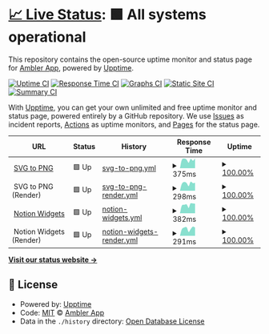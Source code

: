 # [📈 Live Status](https://toolkit.status.ambler.app): <!--live status--> **🟩 All systems operational**

This repository contains the open-source uptime monitor and status page for [Ambler App](https://toolkit.status.ambler.app), powered by [Upptime](https://github.com/upptime/upptime).

[![Uptime CI](https://github.com/amblerapp/status-toolkit/workflows/Uptime%20CI/badge.svg)](https://github.com/amblerapp/status-toolkit/actions?query=workflow%3A%22Uptime+CI%22)
[![Response Time CI](https://github.com/amblerapp/status-toolkit/workflows/Response%20Time%20CI/badge.svg)](https://github.com/amblerapp/status-toolkit/actions?query=workflow%3A%22Response+Time+CI%22)
[![Graphs CI](https://github.com/amblerapp/status-toolkit/workflows/Graphs%20CI/badge.svg)](https://github.com/amblerapp/status-toolkit/actions?query=workflow%3A%22Graphs+CI%22)
[![Static Site CI](https://github.com/amblerapp/status-toolkit/workflows/Static%20Site%20CI/badge.svg)](https://github.com/amblerapp/status-toolkit/actions?query=workflow%3A%22Static+Site+CI%22)
[![Summary CI](https://github.com/amblerapp/status-toolkit/workflows/Summary%20CI/badge.svg)](https://github.com/amblerapp/status-toolkit/actions?query=workflow%3A%22Summary+CI%22)

With [Upptime](https://upptime.js.org), you can get your own unlimited and free uptime monitor and status page, powered entirely by a GitHub repository. We use [Issues](https://github.com/amblerapp/status-toolkit/issues) as incident reports, [Actions](https://github.com/amblerapp/status-toolkit/actions) as uptime monitors, and [Pages](https://toolkit.status.ambler.app) for the status page.

<!--start: status pages-->
<!-- This summary is generated by Upptime (https://github.com/upptime/upptime) -->
<!-- Do not edit this manually, your changes will be overwritten -->
<!-- prettier-ignore -->
| URL | Status | History | Response Time | Uptime |
| --- | ------ | ------- | ------------- | ------ |
| <img alt="" src="https://icons.duckduckgo.com/ip3/svg-to-png.ambler.app.ico" height="13"> [SVG to PNG](https://svg-to-png.ambler.app/) | 🟩 Up | [svg-to-png.yml](https://github.com/amblerapp/status-toolkit/commits/HEAD/history/svg-to-png.yml) | <details><summary><img alt="Response time graph" src="./graphs/svg-to-png/response-time-week.png" height="20"> 375ms</summary><br><a href="https://toolkit.status.ambler.app/history/svg-to-png"><img alt="Response time 361" src="https://img.shields.io/endpoint?url=https%3A%2F%2Fraw.githubusercontent.com%2Famblerapp%2Fstatus-toolkit%2FHEAD%2Fapi%2Fsvg-to-png%2Fresponse-time.json"></a><br><a href="https://toolkit.status.ambler.app/history/svg-to-png"><img alt="24-hour response time 430" src="https://img.shields.io/endpoint?url=https%3A%2F%2Fraw.githubusercontent.com%2Famblerapp%2Fstatus-toolkit%2FHEAD%2Fapi%2Fsvg-to-png%2Fresponse-time-day.json"></a><br><a href="https://toolkit.status.ambler.app/history/svg-to-png"><img alt="7-day response time 375" src="https://img.shields.io/endpoint?url=https%3A%2F%2Fraw.githubusercontent.com%2Famblerapp%2Fstatus-toolkit%2FHEAD%2Fapi%2Fsvg-to-png%2Fresponse-time-week.json"></a><br><a href="https://toolkit.status.ambler.app/history/svg-to-png"><img alt="30-day response time 362" src="https://img.shields.io/endpoint?url=https%3A%2F%2Fraw.githubusercontent.com%2Famblerapp%2Fstatus-toolkit%2FHEAD%2Fapi%2Fsvg-to-png%2Fresponse-time-month.json"></a><br><a href="https://toolkit.status.ambler.app/history/svg-to-png"><img alt="1-year response time 361" src="https://img.shields.io/endpoint?url=https%3A%2F%2Fraw.githubusercontent.com%2Famblerapp%2Fstatus-toolkit%2FHEAD%2Fapi%2Fsvg-to-png%2Fresponse-time-year.json"></a></details> | <details><summary><a href="https://toolkit.status.ambler.app/history/svg-to-png">100.00%</a></summary><a href="https://toolkit.status.ambler.app/history/svg-to-png"><img alt="All-time uptime 100.00%" src="https://img.shields.io/endpoint?url=https%3A%2F%2Fraw.githubusercontent.com%2Famblerapp%2Fstatus-toolkit%2FHEAD%2Fapi%2Fsvg-to-png%2Fuptime.json"></a><br><a href="https://toolkit.status.ambler.app/history/svg-to-png"><img alt="24-hour uptime 100.00%" src="https://img.shields.io/endpoint?url=https%3A%2F%2Fraw.githubusercontent.com%2Famblerapp%2Fstatus-toolkit%2FHEAD%2Fapi%2Fsvg-to-png%2Fuptime-day.json"></a><br><a href="https://toolkit.status.ambler.app/history/svg-to-png"><img alt="7-day uptime 100.00%" src="https://img.shields.io/endpoint?url=https%3A%2F%2Fraw.githubusercontent.com%2Famblerapp%2Fstatus-toolkit%2FHEAD%2Fapi%2Fsvg-to-png%2Fuptime-week.json"></a><br><a href="https://toolkit.status.ambler.app/history/svg-to-png"><img alt="30-day uptime 100.00%" src="https://img.shields.io/endpoint?url=https%3A%2F%2Fraw.githubusercontent.com%2Famblerapp%2Fstatus-toolkit%2FHEAD%2Fapi%2Fsvg-to-png%2Fuptime-month.json"></a><br><a href="https://toolkit.status.ambler.app/history/svg-to-png"><img alt="1-year uptime 100.00%" src="https://img.shields.io/endpoint?url=https%3A%2F%2Fraw.githubusercontent.com%2Famblerapp%2Fstatus-toolkit%2FHEAD%2Fapi%2Fsvg-to-png%2Fuptime-year.json"></a></details>
| <img alt="" src="https://icons.duckduckgo.com/ip3/null.ico" height="13"> SVG to PNG (Render) | 🟩 Up | [svg-to-png-render.yml](https://github.com/amblerapp/status-toolkit/commits/HEAD/history/svg-to-png-render.yml) | <details><summary><img alt="Response time graph" src="./graphs/svg-to-png-render/response-time-week.png" height="20"> 298ms</summary><br><a href="https://toolkit.status.ambler.app/history/svg-to-png-render"><img alt="Response time 268" src="https://img.shields.io/endpoint?url=https%3A%2F%2Fraw.githubusercontent.com%2Famblerapp%2Fstatus-toolkit%2FHEAD%2Fapi%2Fsvg-to-png-render%2Fresponse-time.json"></a><br><a href="https://toolkit.status.ambler.app/history/svg-to-png-render"><img alt="24-hour response time 313" src="https://img.shields.io/endpoint?url=https%3A%2F%2Fraw.githubusercontent.com%2Famblerapp%2Fstatus-toolkit%2FHEAD%2Fapi%2Fsvg-to-png-render%2Fresponse-time-day.json"></a><br><a href="https://toolkit.status.ambler.app/history/svg-to-png-render"><img alt="7-day response time 298" src="https://img.shields.io/endpoint?url=https%3A%2F%2Fraw.githubusercontent.com%2Famblerapp%2Fstatus-toolkit%2FHEAD%2Fapi%2Fsvg-to-png-render%2Fresponse-time-week.json"></a><br><a href="https://toolkit.status.ambler.app/history/svg-to-png-render"><img alt="30-day response time 272" src="https://img.shields.io/endpoint?url=https%3A%2F%2Fraw.githubusercontent.com%2Famblerapp%2Fstatus-toolkit%2FHEAD%2Fapi%2Fsvg-to-png-render%2Fresponse-time-month.json"></a><br><a href="https://toolkit.status.ambler.app/history/svg-to-png-render"><img alt="1-year response time 268" src="https://img.shields.io/endpoint?url=https%3A%2F%2Fraw.githubusercontent.com%2Famblerapp%2Fstatus-toolkit%2FHEAD%2Fapi%2Fsvg-to-png-render%2Fresponse-time-year.json"></a></details> | <details><summary><a href="https://toolkit.status.ambler.app/history/svg-to-png-render">100.00%</a></summary><a href="https://toolkit.status.ambler.app/history/svg-to-png-render"><img alt="All-time uptime 100.00%" src="https://img.shields.io/endpoint?url=https%3A%2F%2Fraw.githubusercontent.com%2Famblerapp%2Fstatus-toolkit%2FHEAD%2Fapi%2Fsvg-to-png-render%2Fuptime.json"></a><br><a href="https://toolkit.status.ambler.app/history/svg-to-png-render"><img alt="24-hour uptime 100.00%" src="https://img.shields.io/endpoint?url=https%3A%2F%2Fraw.githubusercontent.com%2Famblerapp%2Fstatus-toolkit%2FHEAD%2Fapi%2Fsvg-to-png-render%2Fuptime-day.json"></a><br><a href="https://toolkit.status.ambler.app/history/svg-to-png-render"><img alt="7-day uptime 100.00%" src="https://img.shields.io/endpoint?url=https%3A%2F%2Fraw.githubusercontent.com%2Famblerapp%2Fstatus-toolkit%2FHEAD%2Fapi%2Fsvg-to-png-render%2Fuptime-week.json"></a><br><a href="https://toolkit.status.ambler.app/history/svg-to-png-render"><img alt="30-day uptime 100.00%" src="https://img.shields.io/endpoint?url=https%3A%2F%2Fraw.githubusercontent.com%2Famblerapp%2Fstatus-toolkit%2FHEAD%2Fapi%2Fsvg-to-png-render%2Fuptime-month.json"></a><br><a href="https://toolkit.status.ambler.app/history/svg-to-png-render"><img alt="1-year uptime 100.00%" src="https://img.shields.io/endpoint?url=https%3A%2F%2Fraw.githubusercontent.com%2Famblerapp%2Fstatus-toolkit%2FHEAD%2Fapi%2Fsvg-to-png-render%2Fuptime-year.json"></a></details>
| <img alt="" src="https://icons.duckduckgo.com/ip3/notion-widgets.ambler.app.ico" height="13"> [Notion Widgets](https://notion-widgets.ambler.app/) | 🟩 Up | [notion-widgets.yml](https://github.com/amblerapp/status-toolkit/commits/HEAD/history/notion-widgets.yml) | <details><summary><img alt="Response time graph" src="./graphs/notion-widgets/response-time-week.png" height="20"> 382ms</summary><br><a href="https://toolkit.status.ambler.app/history/notion-widgets"><img alt="Response time 363" src="https://img.shields.io/endpoint?url=https%3A%2F%2Fraw.githubusercontent.com%2Famblerapp%2Fstatus-toolkit%2FHEAD%2Fapi%2Fnotion-widgets%2Fresponse-time.json"></a><br><a href="https://toolkit.status.ambler.app/history/notion-widgets"><img alt="24-hour response time 428" src="https://img.shields.io/endpoint?url=https%3A%2F%2Fraw.githubusercontent.com%2Famblerapp%2Fstatus-toolkit%2FHEAD%2Fapi%2Fnotion-widgets%2Fresponse-time-day.json"></a><br><a href="https://toolkit.status.ambler.app/history/notion-widgets"><img alt="7-day response time 382" src="https://img.shields.io/endpoint?url=https%3A%2F%2Fraw.githubusercontent.com%2Famblerapp%2Fstatus-toolkit%2FHEAD%2Fapi%2Fnotion-widgets%2Fresponse-time-week.json"></a><br><a href="https://toolkit.status.ambler.app/history/notion-widgets"><img alt="30-day response time 362" src="https://img.shields.io/endpoint?url=https%3A%2F%2Fraw.githubusercontent.com%2Famblerapp%2Fstatus-toolkit%2FHEAD%2Fapi%2Fnotion-widgets%2Fresponse-time-month.json"></a><br><a href="https://toolkit.status.ambler.app/history/notion-widgets"><img alt="1-year response time 363" src="https://img.shields.io/endpoint?url=https%3A%2F%2Fraw.githubusercontent.com%2Famblerapp%2Fstatus-toolkit%2FHEAD%2Fapi%2Fnotion-widgets%2Fresponse-time-year.json"></a></details> | <details><summary><a href="https://toolkit.status.ambler.app/history/notion-widgets">100.00%</a></summary><a href="https://toolkit.status.ambler.app/history/notion-widgets"><img alt="All-time uptime 99.88%" src="https://img.shields.io/endpoint?url=https%3A%2F%2Fraw.githubusercontent.com%2Famblerapp%2Fstatus-toolkit%2FHEAD%2Fapi%2Fnotion-widgets%2Fuptime.json"></a><br><a href="https://toolkit.status.ambler.app/history/notion-widgets"><img alt="24-hour uptime 100.00%" src="https://img.shields.io/endpoint?url=https%3A%2F%2Fraw.githubusercontent.com%2Famblerapp%2Fstatus-toolkit%2FHEAD%2Fapi%2Fnotion-widgets%2Fuptime-day.json"></a><br><a href="https://toolkit.status.ambler.app/history/notion-widgets"><img alt="7-day uptime 100.00%" src="https://img.shields.io/endpoint?url=https%3A%2F%2Fraw.githubusercontent.com%2Famblerapp%2Fstatus-toolkit%2FHEAD%2Fapi%2Fnotion-widgets%2Fuptime-week.json"></a><br><a href="https://toolkit.status.ambler.app/history/notion-widgets"><img alt="30-day uptime 99.85%" src="https://img.shields.io/endpoint?url=https%3A%2F%2Fraw.githubusercontent.com%2Famblerapp%2Fstatus-toolkit%2FHEAD%2Fapi%2Fnotion-widgets%2Fuptime-month.json"></a><br><a href="https://toolkit.status.ambler.app/history/notion-widgets"><img alt="1-year uptime 99.88%" src="https://img.shields.io/endpoint?url=https%3A%2F%2Fraw.githubusercontent.com%2Famblerapp%2Fstatus-toolkit%2FHEAD%2Fapi%2Fnotion-widgets%2Fuptime-year.json"></a></details>
| <img alt="" src="https://icons.duckduckgo.com/ip3/null.ico" height="13"> Notion Widgets (Render) | 🟩 Up | [notion-widgets-render.yml](https://github.com/amblerapp/status-toolkit/commits/HEAD/history/notion-widgets-render.yml) | <details><summary><img alt="Response time graph" src="./graphs/notion-widgets-render/response-time-week.png" height="20"> 291ms</summary><br><a href="https://toolkit.status.ambler.app/history/notion-widgets-render"><img alt="Response time 282" src="https://img.shields.io/endpoint?url=https%3A%2F%2Fraw.githubusercontent.com%2Famblerapp%2Fstatus-toolkit%2FHEAD%2Fapi%2Fnotion-widgets-render%2Fresponse-time.json"></a><br><a href="https://toolkit.status.ambler.app/history/notion-widgets-render"><img alt="24-hour response time 324" src="https://img.shields.io/endpoint?url=https%3A%2F%2Fraw.githubusercontent.com%2Famblerapp%2Fstatus-toolkit%2FHEAD%2Fapi%2Fnotion-widgets-render%2Fresponse-time-day.json"></a><br><a href="https://toolkit.status.ambler.app/history/notion-widgets-render"><img alt="7-day response time 291" src="https://img.shields.io/endpoint?url=https%3A%2F%2Fraw.githubusercontent.com%2Famblerapp%2Fstatus-toolkit%2FHEAD%2Fapi%2Fnotion-widgets-render%2Fresponse-time-week.json"></a><br><a href="https://toolkit.status.ambler.app/history/notion-widgets-render"><img alt="30-day response time 279" src="https://img.shields.io/endpoint?url=https%3A%2F%2Fraw.githubusercontent.com%2Famblerapp%2Fstatus-toolkit%2FHEAD%2Fapi%2Fnotion-widgets-render%2Fresponse-time-month.json"></a><br><a href="https://toolkit.status.ambler.app/history/notion-widgets-render"><img alt="1-year response time 282" src="https://img.shields.io/endpoint?url=https%3A%2F%2Fraw.githubusercontent.com%2Famblerapp%2Fstatus-toolkit%2FHEAD%2Fapi%2Fnotion-widgets-render%2Fresponse-time-year.json"></a></details> | <details><summary><a href="https://toolkit.status.ambler.app/history/notion-widgets-render">100.00%</a></summary><a href="https://toolkit.status.ambler.app/history/notion-widgets-render"><img alt="All-time uptime 100.00%" src="https://img.shields.io/endpoint?url=https%3A%2F%2Fraw.githubusercontent.com%2Famblerapp%2Fstatus-toolkit%2FHEAD%2Fapi%2Fnotion-widgets-render%2Fuptime.json"></a><br><a href="https://toolkit.status.ambler.app/history/notion-widgets-render"><img alt="24-hour uptime 100.00%" src="https://img.shields.io/endpoint?url=https%3A%2F%2Fraw.githubusercontent.com%2Famblerapp%2Fstatus-toolkit%2FHEAD%2Fapi%2Fnotion-widgets-render%2Fuptime-day.json"></a><br><a href="https://toolkit.status.ambler.app/history/notion-widgets-render"><img alt="7-day uptime 100.00%" src="https://img.shields.io/endpoint?url=https%3A%2F%2Fraw.githubusercontent.com%2Famblerapp%2Fstatus-toolkit%2FHEAD%2Fapi%2Fnotion-widgets-render%2Fuptime-week.json"></a><br><a href="https://toolkit.status.ambler.app/history/notion-widgets-render"><img alt="30-day uptime 100.00%" src="https://img.shields.io/endpoint?url=https%3A%2F%2Fraw.githubusercontent.com%2Famblerapp%2Fstatus-toolkit%2FHEAD%2Fapi%2Fnotion-widgets-render%2Fuptime-month.json"></a><br><a href="https://toolkit.status.ambler.app/history/notion-widgets-render"><img alt="1-year uptime 100.00%" src="https://img.shields.io/endpoint?url=https%3A%2F%2Fraw.githubusercontent.com%2Famblerapp%2Fstatus-toolkit%2FHEAD%2Fapi%2Fnotion-widgets-render%2Fuptime-year.json"></a></details>

<!--end: status pages-->

[**Visit our status website →**](https://toolkit.status.ambler.app)

## 📄 License

- Powered by: [Upptime](https://github.com/upptime/upptime)
- Code: [MIT](./LICENSE) © [Ambler App](https://toolkit.status.ambler.app)
- Data in the `./history` directory: [Open Database License](https://opendatacommons.org/licenses/odbl/1-0/)
